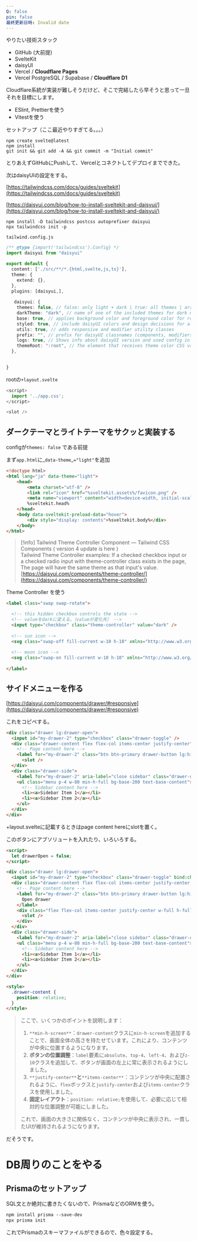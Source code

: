 ```yaml
---
Q: false
pin: false
最終更新日時: Invalid date
---
```

  

やりたい技術スタック

- GitHub (大前提)
- SvelteKit
- daisyUI
- Vercel / **Cloudflare Pages**
- Vercel PostgreSQL / Supabase / **Cloudflare D1**

Cloudflare系統が実装が難しそうだけど、そこで完結したら早そうと思って一旦それを目標にします。

  

- ESlint, Prettierを使う
- Vitestを使う

  

  

  

セットアップ（ここ最近やりすぎてる。。。）

```Shell
npm create svelte@latest
npm install
git init && git add -A && git commit -m "Initial commit"
```

とりあえずGitHubにPushして、Vercelとコネクトしてデプロイまでできた。

  

次はdaisyUIの設定をする。

[https://tailwindcss.com/docs/guides/sveltekit](https://tailwindcss.com/docs/guides/sveltekit)

[https://daisyui.com/blog/how-to-install-sveltekit-and-daisyui/](https://daisyui.com/blog/how-to-install-sveltekit-and-daisyui/)

  

  

```Shell
npm install -D tailwindcss postcss autoprefixer daisyui
npx tailwindcss init -p
```

  

`tailwind.config.js`

```TypeScript
/** @type {import('tailwindcss').Config} */
import daisyui from "daisyui"

export default {
  content: ['./src/**/*.{html,svelte,js,ts}'],
  theme: {
    extend: {},
  },
  plugins: [daisyui,],
  
   daisyui: {
    themes: false, // false: only light + dark | true: all themes | array: specific themes like this ["light", "dark", "cupcake"]
    darkTheme: "dark", // name of one of the included themes for dark mode
    base: true, // applies background color and foreground color for root element by default
    styled: true, // include daisyUI colors and design decisions for all components
    utils: true, // adds responsive and modifier utility classes
    prefix: "", // prefix for daisyUI classnames (components, modifiers and responsive class names. Not colors)
    logs: true, // Shows info about daisyUI version and used config in the console when building your CSS
    themeRoot: ":root", // The element that receives theme color CSS variables
  },

  
}
```

  

rootの`+layout.svelte`

```TypeScript
<script>
  import '../app.css';
</script>

<slot />
```

  

  

  

## ダークテーマとライトテーマをサクッと実装する

configが`themes: false` である前提

まず`app.html`に_`data-theme`_`="light"`を追加

```HTML
<!doctype html>
<html lang="ja" data-theme="light">
	<head>
		<meta charset="utf-8" />
		<link rel="icon" href="%sveltekit.assets%/favicon.png" />
		<meta name="viewport" content="width=device-width, initial-scale=1" />
		%sveltekit.head%
	</head>
	<body data-sveltekit-preload-data="hover">
		<div style="display: contents">%sveltekit.body%</div>
	</body>
</html>
```

  

> [!info] Tailwind Theme Controller Component — Tailwind CSS Components ( version 4 update is here )  
> Tailwind Theme Controller examples: If a checked checkbox input or a checked radio input with theme-controller class exists in the page, The page will have the same theme as that input's value.  
> [https://daisyui.com/components/theme-controller/](https://daisyui.com/components/theme-controller/)  

  

Theme Controller を使う

```HTML
<label class="swap swap-rotate">
  
  <!-- this hidden checkbox controls the state -->
  <!-- valueをdarkに変える。（valueが変化先） -->
  <input type="checkbox" class="theme-controller" value="dark" />
  
  <!-- sun icon -->
  <svg class="swap-off fill-current w-10 h-10" xmlns="http://www.w3.org/2000/svg" viewBox="0 0 24 24"><path d="M5.64,17l-.71.71a1,1,0,0,0,0,1.41,1,1,0,0,0,1.41,0l.71-.71A1,1,0,0,0,5.64,17ZM5,12a1,1,0,0,0-1-1H3a1,1,0,0,0,0,2H4A1,1,0,0,0,5,12Zm7-7a1,1,0,0,0,1-1V3a1,1,0,0,0-2,0V4A1,1,0,0,0,12,5ZM5.64,7.05a1,1,0,0,0,.7.29,1,1,0,0,0,.71-.29,1,1,0,0,0,0-1.41l-.71-.71A1,1,0,0,0,4.93,6.34Zm12,.29a1,1,0,0,0,.7-.29l.71-.71a1,1,0,1,0-1.41-1.41L17,5.64a1,1,0,0,0,0,1.41A1,1,0,0,0,17.66,7.34ZM21,11H20a1,1,0,0,0,0,2h1a1,1,0,0,0,0-2Zm-9,8a1,1,0,0,0-1,1v1a1,1,0,0,0,2,0V20A1,1,0,0,0,12,19ZM18.36,17A1,1,0,0,0,17,18.36l.71.71a1,1,0,0,0,1.41,0,1,1,0,0,0,0-1.41ZM12,6.5A5.5,5.5,0,1,0,17.5,12,5.51,5.51,0,0,0,12,6.5Zm0,9A3.5,3.5,0,1,1,15.5,12,3.5,3.5,0,0,1,12,15.5Z"/></svg>
  
  <!-- moon icon -->
  <svg class="swap-on fill-current w-10 h-10" xmlns="http://www.w3.org/2000/svg" viewBox="0 0 24 24"><path d="M21.64,13a1,1,0,0,0-1.05-.14,8.05,8.05,0,0,1-3.37.73A8.15,8.15,0,0,1,9.08,5.49a8.59,8.59,0,0,1,.25-2A1,1,0,0,0,8,2.36,10.14,10.14,0,1,0,22,14.05,1,1,0,0,0,21.64,13Zm-9.5,6.69A8.14,8.14,0,0,1,7.08,5.22v.27A10.15,10.15,0,0,0,17.22,15.63a9.79,9.79,0,0,0,2.1-.22A8.11,8.11,0,0,1,12.14,19.73Z"/></svg>
  
</label>
```

  

  

## サイドメニューを作る

[https://daisyui.com/components/drawer/#responsive](https://daisyui.com/components/drawer/#responsive)

これをコピペする。

```HTML
<div class="drawer lg:drawer-open">
  <input id="my-drawer-2" type="checkbox" class="drawer-toggle" />
  <div class="drawer-content flex flex-col items-center justify-center">
    <!-- Page content here -->
    <label for="my-drawer-2" class="btn btn-primary drawer-button lg:hidden">Open drawer</label>
	  <slot />
  </div> 
  <div class="drawer-side">
    <label for="my-drawer-2" aria-label="close sidebar" class="drawer-overlay"></label> 
    <ul class="menu p-4 w-80 min-h-full bg-base-200 text-base-content">
      <!-- Sidebar content here -->
      <li><a>Sidebar Item 1</a></li>
      <li><a>Sidebar Item 2</a></li>
    </ul>
  </div>
</div>
```

+layout.svelteに記載するときはpage content hereにslotを置く。

  

このボタンにアブソリュートを入れたり、いろいろする。

  

```HTML
<script>
  let drawerOpen = false;
</script>

<div class="drawer lg:drawer-open">
  <input id="my-drawer-2" type="checkbox" class="drawer-toggle" bind:checked={drawerOpen} />
  <div class="drawer-content flex flex-col items-center justify-center min-h-screen">
    <!-- Page content here -->
    <label for="my-drawer-2" class="btn btn-primary drawer-button lg:hidden absolute top-4 left-4 z-10">
      Open drawer
    </label>
    <div class="flex flex-col items-center justify-center w-full h-full">
      <slot />
    </div>
  </div> 
  <div class="drawer-side">
    <label for="my-drawer-2" aria-label="close sidebar" class="drawer-overlay"></label> 
    <ul class="menu p-4 w-80 min-h-full bg-base-200 text-base-content">
      <!-- Sidebar content here -->
      <li><a>Sidebar Item 1</a></li>
      <li><a>Sidebar Item 2</a></li>
    </ul>
  </div>
</div>

<style>
  .drawer-content {
    position: relative;
  }
</style>
```

  

> ここで、いくつかのポイントを説明します：
> 
> 1. `**min-h-screen**`：`drawer-content`クラスに`min-h-screen`を追加することで、画面全体の高さを持たせています。これにより、コンテンツが中央に位置するようになります。
> 2. **ボタンの位置調整**：`label`要素に`absolute`、`top-4`、`left-4`、および`z-10`クラスを追加して、ボタンが画面の左上に常に表示されるようにしました。
> 3. `**justify-center**`**と**`**items-center**`：コンテンツが中央に配置されるように、`flex`ボックスと`justify-center`および`items-center`クラスを使用しました。
> 4. **固定レイアウト**：`position: relative;`を使用して、必要に応じて相対的な位置調整が可能にしました。
> 
> これで、画面の大きさに関係なく、コンテンツが中央に表示され、一貫したUIが維持されるようになります。

だそうです。

  

  

  

# DB周りのことをやる

## Prismaのセットアップ

SQL文とか絶対に書きたくないので、PrismaなどのORMを使う。

```HTML
npm install prisma --save-dev
npx prisma init
```

これでPrismaのスキーマファイルができるので、色々設定する。